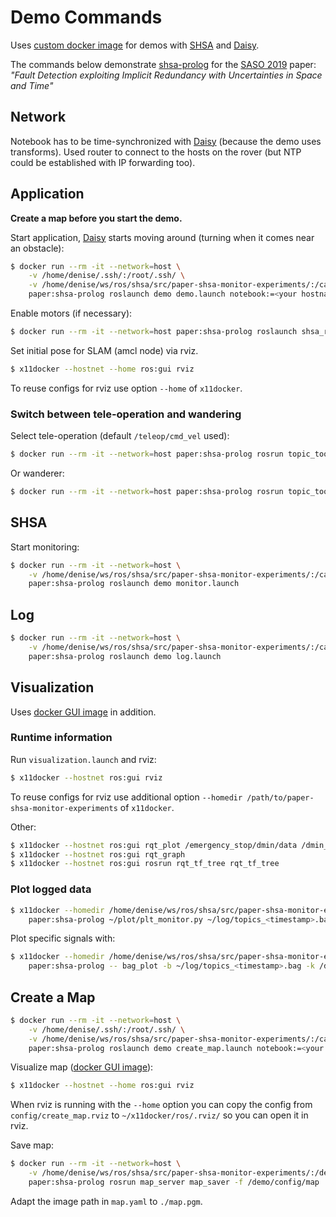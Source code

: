 # Demo Commands

Uses [custom docker image] for demos with [SHSA] and [Daisy].

The commands below demonstrate [shsa-prolog] for the [SASO 2019](https://saso2019.cs.umu.se/) paper:
*"Fault Detection exploiting Implicit Redundancy with Uncertainties in Space and Time"*


## Network

Notebook has to be time-synchronized with [Daisy] (because the demo uses transforms).
Used router to connect to the hosts on the rover
(but NTP could be established with IP forwarding too).


## Application

**Create a map before you start the demo.**

Start application, [Daisy] starts moving around (turning when it comes near an obstacle):
```bash
$ docker run --rm -it --network=host \
    -v /home/denise/.ssh/:/root/.ssh/ \
    -v /home/denise/ws/ros/shsa/src/paper-shsa-monitor-experiments/:/catkin_ws/src/demo/ \
    paper:shsa-prolog roslaunch demo demo.launch notebook:=<your hostname>
```

Enable motors (if necessary):
```bash
$ docker run --rm -it --network=host paper:shsa-prolog roslaunch shsa_ros enablemotors.launch
```

Set initial pose for SLAM (amcl node) via rviz.
```bash
$ x11docker --hostnet --home ros:gui rviz
```
To reuse configs for rviz use option `--home` of `x11docker`.

### Switch between tele-operation and wandering

Select tele-operation (default `/teleop/cmd_vel` used):

```bash
$ docker run --rm -it --network=host paper:shsa-prolog rosrun topic_tools mux_select mux_cmdvel /teleop/cmd_vel
```

Or wanderer:

```bash
$ docker run --rm -it --network=host paper:shsa-prolog rosrun topic_tools mux_select mux_cmdvel /wanderer/cmd_vel
```


## SHSA

Start monitoring:
```bash
$ docker run --rm -it --network=host \
    -v /home/denise/ws/ros/shsa/src/paper-shsa-monitor-experiments/:/catkin_ws/src/demo/ \
    paper:shsa-prolog roslaunch demo monitor.launch
```


## Log

```bash
$ docker run --rm -it --network=host \
    -v /home/denise/ws/ros/shsa/src/paper-shsa-monitor-experiments/:/catkin_ws/src/demo/ \
    paper:shsa-prolog roslaunch demo log.launch
```


## Visualization

Uses [docker GUI image] in addition.

### Runtime information

Run `visualization.launch` and rviz:
```bash
$ x11docker --hostnet ros:gui rviz
```
To reuse configs for rviz use additional option
`--homedir /path/to/paper-shsa-monitor-experiments` of `x11docker`.

Other:
```bash
$ x11docker --hostnet ros:gui rqt_plot /emergency_stop/dmin/data /dmin_monitor/value_0/data /dmin_monitor/value_1/data
$ x11docker --hostnet ros:gui rqt_graph
$ x11docker --hostnet ros:gui rosrun rqt_tf_tree rqt_tf_tree
```

### Plot logged data

```bash
$ x11docker --homedir /home/denise/ws/ros/shsa/src/paper-shsa-monitor-experiments \
    paper:shsa-prolog ~/plot/plt_monitor.py ~/log/topics_<timestamp>.bag
```

Plot specific signals with:
```bash
$ x11docker --homedir /home/denise/ws/ros/shsa/src/paper-shsa-monitor-experiments/ \
    paper:shsa-prolog -- bag_plot -b ~/log/topics_<timestamp>.bag -k /dmin_monitor/debug/outputs/0/bot /dmin_monitor/debug/outputs/1/bot /dmin_monitor/debug/outputs/2/bot
```


## Create a Map

```bash
$ docker run --rm -it --network=host \
    -v /home/denise/.ssh/:/root/.ssh/ \
    -v /home/denise/ws/ros/shsa/src/paper-shsa-monitor-experiments/:/catkin_ws/src/demo/ \
    paper:shsa-prolog roslaunch demo create_map.launch notebook:=<your hostname>
```

Visualize map ([docker GUI image]):
```bash
$ x11docker --hostnet --home ros:gui rviz
```
When rviz is running with the `--home` option
you can copy the config from `config/create_map.rviz` to `~/x11docker/ros/.rviz/`
so you can open it in rviz.

Save map:
```bash
$ docker run --rm -it --network=host \
    -v /home/denise/ws/ros/shsa/src/paper-shsa-monitor-experiments/:/demo/
    paper:shsa-prolog rosrun map_server map_saver -f /demo/config/map
```
Adapt the image path in `map.yaml` to `./map.pgm`.


[custom docker image]: ./docker/README.md
[docker GUI image]: https://github.com/dratasich/docker/ros-gui
[Daisy]: https://tuw-cpsg.github.io/tutorials/daisy/
[SHSA]: https://github.com/dratasich/shsa_ros
[shsa-prolog]: https://github.com/dratasich/shsa-prolog
